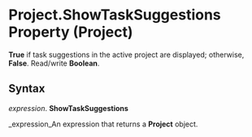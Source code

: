 
# Project.ShowTaskSuggestions Property (Project)

 **True** if task suggestions in the active project are displayed; otherwise, **False**. Read/write  **Boolean**.


## Syntax

 _expression_. **ShowTaskSuggestions**

 _expression_An expression that returns a  **Project** object.

